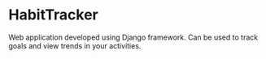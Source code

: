 # HabitTracker
Web application developed using Django framework.
Can be used to track goals and view trends in your activities.
